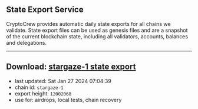 ## State Export Service
CryptoCrew provides automatic daily state exports for all chains we validate. State export files can be used as genesis files and are a snapshot of the current blockchain state, including all validators, accounts, balances and delegations.

---
**Download: [stargaze-1 state export](https://dl.ccvalidators.com/SERVICE/stargaze/stargaze-1_export_12002068.json)**
---

- last updated: Sat Jan 27 2024 07:04:39
- chain id: `stargaze-1`
- export height: `12002068`
- use for: airdrops, local tests, chain recovery
